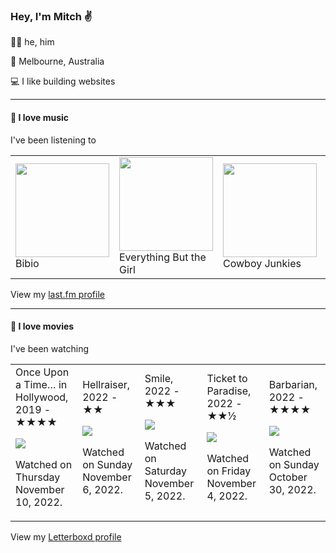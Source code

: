 <article><h3>Hey, I&#x27;m Mitch ✌️</h3><section><p>🙆‍♂️ he, him</p><p>📍 Melbourne, Australia</p><p>💻 I like building websites</p></section><hr/><section><h4>💽 I love music</h4><p>I&#x27;ve been listening to</p><table><tbody><td><img src="https://lastfm.freetls.fastly.net/i/u/174s/45fc50722e8e41c3bfa0c5b95c5d795a.png" height="150px" alt="" role="presentation"/><br/>Bibio</td><td><img src="https://lastfm.freetls.fastly.net/i/u/174s/174023ae838bc886acc44163bc14a8b2.png" height="150px" alt="" role="presentation"/><br/>Everything But the Girl</td><td><img src="https://lastfm.freetls.fastly.net/i/u/174s/580c1757d02b48e4bdfca240e10366e1.png" height="150px" alt="" role="presentation"/><br/>Cowboy Junkies</td><td><img src="https://lastfm.freetls.fastly.net/i/u/174s/b917705268025280d6bcbf5a55840803.png" height="150px" alt="" role="presentation"/><br/>Plains</td><td><img src="https://lastfm.freetls.fastly.net/i/u/174s/304e6995dd50bc5956633ee69a77542e.png" height="150px" alt="" role="presentation"/><br/>Drake</td></tbody></table><span>View my <a href="https://www.last.fm/user/mylsb">last.fm profile</a></span></section><hr/><section><h4>📼 I love movies</h4><p>I&#x27;ve been watching</p><table><tbody><td>Once Upon a Time… in Hollywood, 2019 - ★★★★<br/><span> <p><img src="https://a.ltrbxd.com/resized/film-poster/3/9/7/8/5/9/397859-once-upon-a-time-in-hollywood-0-600-0-900-crop.jpg?v=f3e8612854"/></p> <p>Watched on Thursday November 10, 2022.</p> </span></td><td>Hellraiser, 2022 - ★★<br/><span> <p><img src="https://a.ltrbxd.com/resized/film-poster/2/6/8/3/6/0/268360-hellraiser-0-600-0-900-crop.jpg?v=c5c7bc62cb"/></p> <p>Watched on Sunday November 6, 2022.</p> </span></td><td>Smile, 2022 - ★★★<br/><span> <p><img src="https://a.ltrbxd.com/resized/film-poster/7/9/3/8/8/3/793883-smile-0-600-0-900-crop.jpg?v=72e51d36e4"/></p> <p>Watched on Saturday November 5, 2022.</p> </span></td><td>Ticket to Paradise, 2022 - ★★½<br/><span> <p><img src="https://a.ltrbxd.com/resized/film-poster/7/1/8/2/9/6/718296-ticket-to-paradise-0-600-0-900-crop.jpg?v=edc76b3fdb"/></p> <p>Watched on Friday November 4, 2022.</p> </span></td><td>Barbarian, 2022 - ★★★★<br/><span> <p><img src="https://a.ltrbxd.com/resized/film-poster/8/1/9/6/4/8/819648-barbarian-0-600-0-900-crop.jpg?v=75b067327a"/></p> <p>Watched on Sunday October 30, 2022.</p> </span></td></tbody></table><span>View my <a href="https://letterboxd.com/myslab/">Letterboxd profile</a></span></section></article>